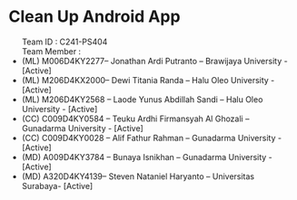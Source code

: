 <h1>Clean Up Android App</h1>


<ul>
  Team ID		  : C241-PS404
  <br>
  Team Member	: 
  <li>(ML) M006D4KY2277– Jonathan Ardi Putranto – Brawijaya University - [Active]</li>
  <li>(ML) M206D4KX2000– Dewi Titania Randa – Halu Oleo University - [Active]</li>
  <li>(ML) M206D4KY2568 – Laode Yunus Abdillah Sandi – Halu Oleo University - [Active]</li>
  <li>(CC) C009D4KY0584  – Teuku Ardhi Firmansyah Al Ghozali – Gunadarma University - [Active]</li>
  <li>(CC)  C009D4KY0028 – Alif Fathur Rahman – Gunadarma University - [Active]</li>
  <li>(MD) A009D4KY3784 – Bunaya Isnikhan – Gunadarma University - [Active]</li>
  <li>(MD) A320D4KY4139– Steven Nataniel Haryanto – Universitas Surabaya- [Active]</li>
</ul>

